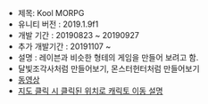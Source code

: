 + 제목: Kool MORPG
+ 유니티 버전 : 2019.1.9f1
+ 개발 기간 : 20190823 ~ 20190927
+ 추가 개발기간 : 20191107 ~
+ 설명 : 레이븐과 비슷한 형테의 게임을 만들어 보려고 함.
+ 달빛조각사처럼 만들어보기, 몬스터헌터처럼 만들어보기
+ [동영상](https://www.youtube.com/watch?v=97Is86wai30)
+ [지도 클릭 시 클릭된 위치로 캐릭토 이동 설명](https://sagacityjang.tistory.com/53)
